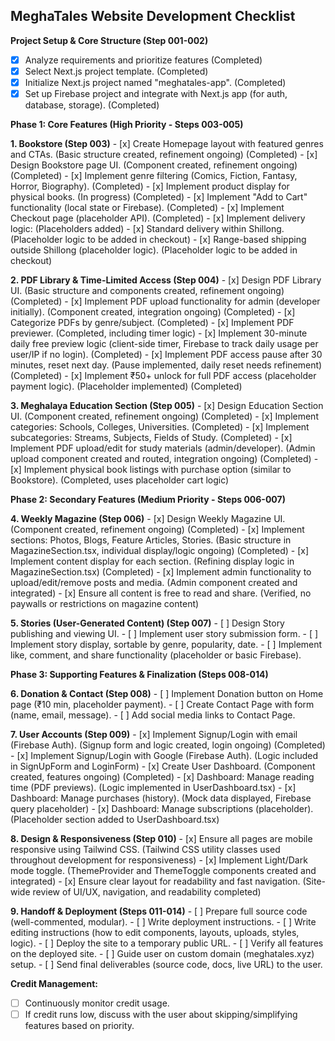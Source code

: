 ## MeghaTales Website Development Checklist

**Project Setup & Core Structure (Step 001-002)**
- [x] Analyze requirements and prioritize features (Completed)
- [x] Select Next.js project template. (Completed)
- [x] Initialize Next.js project named "meghatales-app". (Completed)
- [x] Set up Firebase project and integrate with Next.js app (for auth, database, storage). (Completed)

**Phase 1: Core Features (High Priority - Steps 003-005)**

**1. Bookstore (Step 003)**
    - [x] Create Homepage layout with featured genres and CTAs. (Basic structure created, refinement ongoing) (Completed)
    - [x] Design Bookstore page UI. (Component created, refinement ongoing) (Completed)
    - [x] Implement genre filtering (Comics, Fiction, Fantasy, Horror, Biography). (Completed)
    - [x] Implement product display for physical books. (In progress) (Completed)
    - [x] Implement "Add to Cart" functionality (local state or Firebase). (Completed)
    - [x] Implement Checkout page (placeholder API). (Completed)
    - [x] Implement delivery logic: (Placeholders added)
        - [x] Standard delivery within Shillong. (Placeholder logic to be added in checkout)
        - [x] Range-based shipping outside Shillong (placeholder logic). (Placeholder logic to be added in checkout)

**2. PDF Library & Time-Limited Access (Step 004)**
    - [x] Design PDF Library UI. (Basic structure and components created, refinement ongoing) (Completed)
    - [x] Implement PDF upload functionality for admin (developer initially). (Component created, integration ongoing) (Completed)
    - [x] Categorize PDFs by genre/subject. (Completed)
    - [x] Implement PDF previewer. (Completed, including timer logic)
    - [x] Implement 30-minute daily free preview logic (client-side timer, Firebase to track daily usage per user/IP if no login). (Completed)
    - [x] Implement PDF access pause after 30 minutes, reset next day. (Pause implemented, daily reset needs refinement) (Completed)
    - [x] Implement ₹50+ unlock for full PDF access (placeholder payment logic). (Placeholder implemented) (Completed)

**3. Meghalaya Education Section (Step 005)**
    - [x] Design Education Section UI. (Component created, refinement ongoing) (Completed)
    - [x] Implement categories: Schools, Colleges, Universities. (Completed)
    - [x] Implement subcategories: Streams, Subjects, Fields of Study. (Completed)
    - [x] Implement PDF upload/edit for study materials (admin/developer). (Admin upload component created and routed, integration ongoing) (Completed)
    - [x] Implement physical book listings with purchase option (similar to Bookstore). (Completed, uses placeholder cart logic)

**Phase 2: Secondary Features (Medium Priority - Steps 006-007)**

**4. Weekly Magazine (Step 006)**
    - [x] Design Weekly Magazine UI. (Component created, refinement ongoing) (Completed)
    - [x] Implement sections: Photos, Blogs, Feature Articles, Stories. (Basic structure in MagazineSection.tsx, individual display/logic ongoing) (Completed)
    - [x] Implement content display for each section. (Refining display logic in MagazineSection.tsx) (Completed)
    - [x] Implement admin functionality to upload/edit/remove posts and media. (Admin component created and integrated)
    - [x] Ensure all content is free to read and share. (Verified, no paywalls or restrictions on magazine content)

**5. Stories (User-Generated Content) (Step 007)**
    - [ ] Design Story publishing and viewing UI.
    - [ ] Implement user story submission form.
    - [ ] Implement story display, sortable by genre, popularity, date.
    - [ ] Implement like, comment, and share functionality (placeholder or basic Firebase).

**Phase 3: Supporting Features & Finalization (Steps 008-014)**

**6. Donation & Contact (Step 008)**
    - [ ] Implement Donation button on Home page (₹10 min, placeholder payment).
    - [ ] Create Contact Page with form (name, email, message).
    - [ ] Add social media links to Contact Page.

**7. User Accounts (Step 009)**
    - [x] Implement Signup/Login with email (Firebase Auth). (Signup form and logic created, login ongoing) (Completed)
    - [x] Implement Signup/Login with Google (Firebase Auth). (Logic included in SignUpForm and LoginForm)
    - [x] Create User Dashboard. (Component created, features ongoing) (Completed)
    - [x] Dashboard: Manage reading time (PDF previews). (Logic implemented in UserDashboard.tsx)
    - [x] Dashboard: Manage purchases (history). (Mock data displayed, Firebase query placeholder)
    - [x] Dashboard: Manage subscriptions (placeholder). (Placeholder section added to UserDashboard.tsx)

**8. Design & Responsiveness (Step 010)**
    - [x] Ensure all pages are mobile responsive using Tailwind CSS. (Tailwind CSS utility classes used throughout development for responsiveness)
    - [x] Implement Light/Dark mode toggle. (ThemeProvider and ThemeToggle components created and integrated)
    - [x] Ensure clear layout for readability and fast navigation. (Site-wide review of UI/UX, navigation, and readability completed)

**9. Handoff & Deployment (Steps 011-014)**
    - [ ] Prepare full source code (well-commented, modular).
    - [ ] Write deployment instructions.
    - [ ] Write editing instructions (how to edit components, layouts, uploads, styles, logic).
    - [ ] Deploy the site to a temporary public URL.
    - [ ] Verify all features on the deployed site.
    - [ ] Guide user on custom domain (meghatales.xyz) setup.
    - [ ] Send final deliverables (source code, docs, live URL) to the user.

**Credit Management:**
- [ ] Continuously monitor credit usage.
- [ ] If credit runs low, discuss with the user about skipping/simplifying features based on priority.
